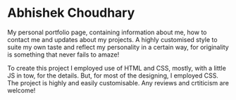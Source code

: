 # Abhishek Choudhary
My personal portfolio page, containing information about me, how to contact me and updates about my projects.
A highly customised style to suite my own taste and reflect my personality in a certain way, for originality is something that never fails to amaze!

To create this project I employed use of HTML and CSS, mostly, with a little JS in tow, for the details. But, for most of the designing, I employed CSS. The project is highly and easily customisable. Any reviews and crtiticism are welcome!
